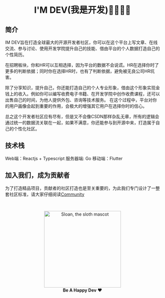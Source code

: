 <div align="center">
  <h1>I'M DEV(我是开发)👩‍💻👨‍💻</h1>
</div>

## 简介
IM DEV旨在打造全球最大的开源开发者社区，你可以在这个平台上写文章、在线交流、参与讨论、使用开发学院提升自己的技能、借由平台的个人数据打造自己的个性简历。

在招聘板块，你和HR可以互相选择，因为平台的数据不会说谎。HR在选择你时了更多的判断依据；同时你在选择HR时，也有了判断依据，避免被无良公司HR坑害。

除了分享知识，提升自己，你还能打造自己的个人专业形象，借由这个形象实现金钱上的收入。例如你可以编写收费电子书籍、在开发学院中创作收费课程，还可以出售自己的时间，为他人提供外包、咨询等技术服务。
在这个过程中，平台对你的用户画像会起到重要的作用，会极大的增强其它用户在选择你时的信心。

总之这个开发者社区应有尽有，但是又不会像CSDN那样杂乱无章，所有的逻辑会通过统一的数据流关联在一起，如果不满意，你还能参与到开源中来，打造属于自己的个性化社区。

## 技术栈
Web端：Reactjs + Typescript
服务器端: Go
移动端：Flutter

## 加入我们，成为贡献者
为了打造精品项目，贡献者的社区打造也是至关重要的，为此我们专门设计了一整套社区标准，请大家仔细阅读[Community](https://github.com/go-rust/community)

<br>

<p align="center">
  <img alt="Sloan, the sloth mascot" width="250px" src="https://thepracticaldev.s3.amazonaws.com/uploads/user/profile_image/31047/af153cd6-9994-4a68-83f4-8ddf3e13f0bf.jpg">
  <br>
  <strong>Be A Happy Dev</strong> ❤️
</p>
